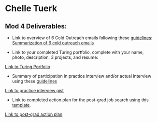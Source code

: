 # Chelle Tuerk

## Mod 4 Deliverables:
* Link to overview of 6 Cold Outreach emails following these [guidelines](https://github.com/turingschool/career-development-curriculum/blob/master/module_four/cold_outreach_deliverable_guidelines.md):
[Summarization of 6 cold outreach emails](https://gist.github.com/chelletuerk/1245f57227302ba30f142fd183a35836)

* Link to your completed Turing portfolio, complete with your name, photo, description, 3 projects, and resume:

[Link to Turing Portfolio](https://www.turing.io/alumni/chelle-tuerk)

* Summary of participation in practice interview and/or actual interview using these [guidelines](https://github.com/turingschool/career-development-curriculum/blob/master/module_four/interview_practice_reflection_guidelines.md)

[Link to practice interview gist](https://gist.github.com/chelletuerk/46f60720f77c2da4c712ca84b14c49b3)

* Link to completed action plan for the post-grad job search using this [template](https://github.com/turingschool/career-development-curriculum/blob/master/module_four/post_grad_plan.md).

[Link to post-grad action plan](https://gist.github.com/chelletuerk/6276b76b35a6838d16f021fdb0b44275)
